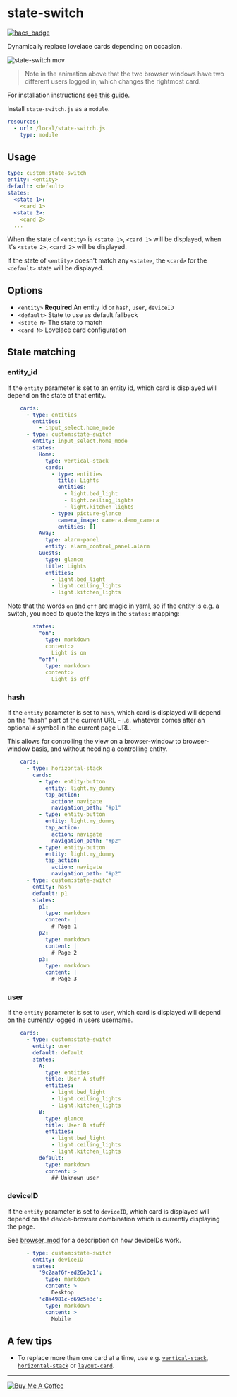state-switch
============
[![hacs_badge](https://img.shields.io/badge/HACS-Default-orange.svg)](https://github.com/custom-components/hacs)

Dynamically replace lovelace cards depending on occasion.

![state-switch mov](https://user-images.githubusercontent.com/1299821/48923691-05479700-eeb1-11e8-8c8b-91ea14cfecf1.gif)

> Note in the animation above that the two browser windows have two different users logged in, which changes the rightmost card.

For installation instructions [see this guide](https://github.com/thomasloven/hass-config/wiki/Lovelace-Plugins).

Install `state-switch.js` as a `module`.

```yaml
resources:
  - url: /local/state-switch.js
    type: module
```

## Usage

```yaml
type: custom:state-switch
entity: <entity>
default: <default>
states:
  <state 1>:
    <card 1>
  <state 2>:
    <card 2>
  ...
```

When the state of `<entity>` is `<state 1>`, `<card 1>` will be displayed, when it's `<state 2>`, `<card 2>` will be displayed.

If the state of `<entity>` doesn't match any `<state>`, the `<card>` for the `<default>` state will be displayed.

## Options
- `<entity>` **Required** An entity id or `hash`, `user`, `deviceID`
- `<default>` State to use as default fallback
- `<state N>` The state to match
- `<card N>` Lovelace card configuration

## State matching

### entity\_id
If the `entity` parameter is set to an entity id, which card is displayed will depend on the state of that entity.

```yaml
    cards:
      - type: entities
        entities:
          - input_select.home_mode
      - type: custom:state-switch
        entity: input_select.home_mode
        states:
          Home:
            type: vertical-stack
            cards:
              - type: entities
                title: Lights
                entities:
                  - light.bed_light
                  - light.ceiling_lights
                  - light.kitchen_lights
              - type: picture-glance
                camera_image: camera.demo_camera
                entities: []
          Away:
            type: alarm-panel
            entity: alarm_control_panel.alarm
          Guests:
            type: glance
            title: Lights
            entities:
              - light.bed_light
              - light.ceiling_lights
              - light.kitchen_lights
```

Note that the words `on` and `off` are magic in yaml, so if the entity is e.g. a switch, you need to quote the keys in the `states:` mapping:

```yaml
        states:
          "on":
            type: markdown
            content:>
              Light is on
          "off":
            type: markdown
            content:>
              Light is off
```

### hash
If the `entity` parameter is set to `hash`, which card is displayed will depend on the "hash" part of the current URL - i.e. whatever comes after an optional `#` symbol in the current page URL.

This allows for controlling the view on a browser-window to browser-window basis, and without needing a controlling entity.

```yaml
    cards:
      - type: horizontal-stack
        cards:
          - type: entity-button
            entity: light.my_dummy
            tap_action:
              action: navigate
              navigation_path: "#p1"
          - type: entity-button
            entity: light.my_dummy
            tap_action:
              action: navigate
              navigation_path: "#p2"
          - type: entity-button
            entity: light.my_dummy
            tap_action:
              action: navigate
              navigation_path: "#p2"
      - type: custom:state-switch
        entity: hash
        default: p1
        states:
          p1:
            type: markdown
            content: |
              # Page 1
          p2:
            type: markdown
            content: |
              # Page 2
          p3:
            type: markdown
            content: |
              # Page 3
```

### user
If the `entity` parameter is set to `user`, which card is displayed will depend on the currently logged in users username.

```yaml
    cards:
      - type: custom:state-switch
        entity: user
        default: default
        states:
          A:
            type: entities
            title: User A stuff
            entities:
              - light.bed_light
              - light.ceiling_lights
              - light.kitchen_lights
          B:
            type: glance
            title: User B stuff
            entities:
              - light.bed_light
              - light.ceiling_lights
              - light.kitchen_lights
          default:
            type: markdown
            content: >
              ## Unknown user
```

### deviceID
If the `entity` parameter is set to `deviceID`, which card is displayed will depend on the device-browser combination which is currently displaying the page.

See [browser_mod](https://github.com/thomasloven/hass-browser_mod#devices) for a description on how deviceIDs work.

```yaml
      - type: custom:state-switch
        entity: deviceID
        states:
          '9c2aaf6f-ed26e3c1':
            type: markdown
            content: >
              Desktop
          'c8a4981c-d69c5e3c':
            type: markdown
            content: >
              Mobile
```

## A few tips

- To replace more than one card at a time, use e.g. [`vertical-stack`](https://www.home-assistant.io/lovelace/vertical-stack/), [`horizontal-stack`](https://www.home-assistant.io/lovelace/horizontal-stack/) or [`layout-card`](https://github.com/thomasloven/lovelace-layout-card).

---
<a href="https://www.buymeacoffee.com/uqD6KHCdJ" target="_blank"><img src="https://www.buymeacoffee.com/assets/img/custom_images/white_img.png" alt="Buy Me A Coffee" style="height: auto !important;width: auto !important;" ></a>
